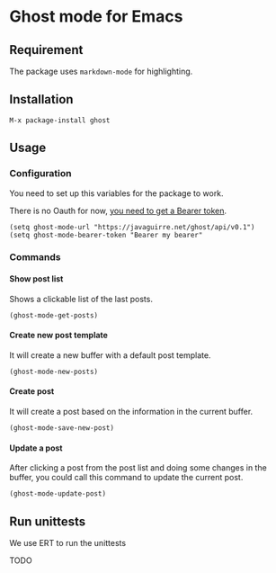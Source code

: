 # Ghost mode for Emacs

## Requirement

The package uses `markdown-mode` for highlighting.

## Installation

```
M-x package-install ghost
```

## Usage

### Configuration

You need to set up this variables for the package to work.

There is no Oauth for now, [you need to get a Bearer token](http://api.ghost.org/docs/client-authentication).

```elisp
(setq ghost-mode-url "https://javaguirre.net/ghost/api/v0.1")
(setq ghost-mode-bearer-token "Bearer my bearer"
```

### Commands

#### Show post list

Shows a clickable list of the last posts.

```elisp
(ghost-mode-get-posts)
```

#### Create new post template

It will create a new buffer with a default post template.

```elisp
(ghost-mode-new-posts)
```

#### Create post

It will create a post based on the information
in the current buffer.

```elisp
(ghost-mode-save-new-post)
```

#### Update a post

After clicking a post from
the post list and doing some changes in the
buffer, you could call this command to update the
current post.

```elisp
(ghost-mode-update-post)
```

## Run unittests

We use ERT to run the unittests

TODO
